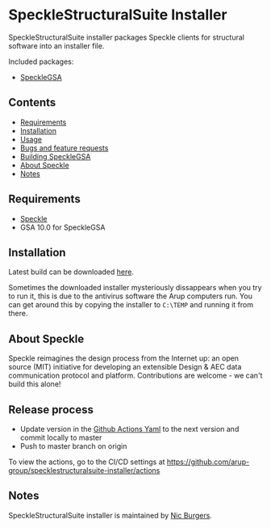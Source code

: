 # SpeckleStructuralSuite Installer
SpeckleStructuralSuite installer packages Speckle clients for structural software into an installer file.

Included packages:
- [SpeckleGSA](https://github.com/arup-group/SpeckleGSA)

## Contents

- [Requirements](#requirements)
- [Installation](#installation)
- [Usage](#usage)
- [Bugs and feature requests](#bugs-and-feature-requests)
- [Building SpeckleGSA](#building-specklegsa)
- [About Speckle](#about-speckle)
- [Notes](#notes)

## Requirements

- [Speckle](https://github.com/speckleworks/SpeckleInstaller/releases/latest)
- GSA 10.0 for SpeckleGSA

## Installation

Latest build can be downloaded [here](https://github.com/arup-group/specklestructuralsuite-installer/releases/latest).

Sometimes the downloaded installer mysteriously dissappears when you try to run 
it, this is due to the antivirus software the Arup computers run. You can get around
this by copying the installer to `C:\TEMP` and running it from there.

## About Speckle

Speckle reimagines the design process from the Internet up: an open source (MIT) initiative for developing an extensible Design & AEC data communication protocol and platform. Contributions are welcome - we can't build this alone!

## Release process

- Update version in the [Github Actions Yaml](https://github.com/arup-group/specklestructuralsuite-installer/blob/master/.github/workflows/build.yml) to the next version and commit locally to master
- Push to master branch on origin

To view the actions, go to the CI/CD settings at https://github.com/arup-group/specklestructuralsuite-installer/actions

## Notes

SpeckleStructuralSuite installer is maintained by [Nic Burgers](https://github.com/nic-burgers-arup).
